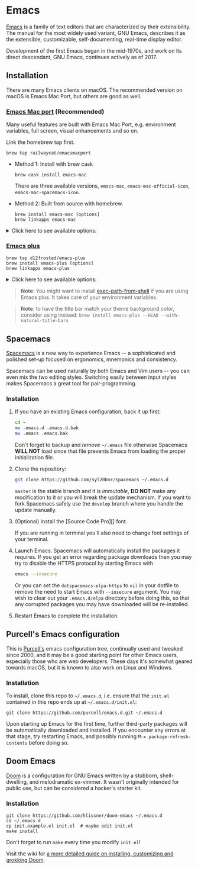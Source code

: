# Emacs

[Emacs](https://www.gnu.org/software/emacs/) is a family of text editors that are characterized by their extensibility. The manual for the most widely used variant, GNU Emacs, describes it as the extensible, customizable, self-documenting, real-time display editor.

Development of the first Emacs began in the mid-1970s, and work on its direct descendant, GNU Emacs, continues actively as of 2017.

## Installation

There are many Emacs clients on macOS. The recommended version on macOS is Emacs Mac Port, but others are good as well.

### [Emacs Mac port](https://bitbucket.org/mituharu/emacs-mac/overview) (Recommended)

Many useful features are built with Emacs Mac Port, e.g. environment variables, full screen, visual enhancements and so on.

Link the homebrew tap first.

```shell
brew tap railwaycat/emacsmacport
```

* Method 1: Install with brew cask

  ```shell
  brew cask install emacs-mac
  ```

  There are three available versions, `emacs-mac`, `emacs-mac-official-icon`, `emacs-mac-spacemacs-icon`.

* Method 2: Built from source with homebrew.

  ```shell
  brew install emacs-mac [options]
  brew linkapps emacs-mac
  ```

<details>
<summary>Click here to see available options: </summary>
1. <code>--with-dbus</code>, Build with d-bus support<br>
2. <code>--with-modules</code>, Build with dynamic modules support<br>
3. <code>--with-xml2</code>, Build with libxml2 support<br>
4. <code>--with-ctags</code>, Don't remove the ctags executable that emacs provides<br>
5. <code>--with-no-title-bars</code>, Build with a patch for no title bars on frames (--HEAD is not supported)<br>
6. <code>--with-natural-title-bar</code>, Build with a patch for title bar color inferred by your theme (--HEAD is not supported). More info is provided <a href="https://github.com/railwaycat/homebrew-emacsmacport/wiki/Natural-Title-Bar">here</a><br>
7. <code>--with-official-icon</code>, Using offical Emacs icon<br>
8. <code>--with-modern-icon</code>, Using a modern style Emacs icon by @tpanum<br>
9. <code>--with-spacemacs-icon</code>, Using the spacemacs Emacs icon by Nasser Alshammari<br>
10. <code>--with-icon-for-documents</code>, Using official icon for documents which default open with Emacs<br>
</details>

### [Emacs plus](https://github.com/d12frosted/homebrew-emacs-plus#emacs-plus)

```shell
brew tap d12frosted/emacs-plus
brew install emacs-plus [options]
brew linkapps emacs-plus
```

<details>
<summary>Click here to see available options: </summary>
1. <code>--with-24bit-color</code>: Experimental: build with 24 bit color support<br>
2. <code>--with-ctags</code>: Don't remove the ctags executable that Emacs provides<br>
3. <code>--with-dbus</code>: Build with dbus support<br>
4. <code>--with-mailutils</code>: Build with mailutils support<br>
5. <code>--with-natural-title-bar</code>: Experimental: use a title bar colour inferred by your theme<br>
6. <code>--with-no-title-bars</code>: Experimental: build with a patch for no title bars on frames (--HEAD has this built-in via undecorated flag)<br>
7. <code>--with-x11</code>: Experimental: build with x11 support<br>
8. <code>--without-cocoa</code>: Build a non-Cocoa version of Emacs<br>
9. <code>--without-gnutls</code>: Build without gnutls support<br>
10. <code>--without-imagemagick@6</code>: Build without imagemagick@6 support<br>
11. <code>--without-librsvg</code>: Build without librsvg support<br>
12. <code>--without-libxml2</code>: Build without libxml2 support<br>
13. <code>--without-modules</code>: Build without dynamic modules support<br>
14. <code>--without-multicolor-fonts</code>: Build without a patch that enables multicolor font support<br>
15. <code>--without-spacemacs-icon</code>: Build without Spacemacs icon by Nasser Alshammari<br>
16. <code>--HEAD</code>: Install HEAD version<br>
</details>

> **Note**: You might want to install [exec-path-from-shell](https://github.com/purcell/exec-path-from-shell) if you are using Emacs plus. It takes care of your environment variables.

> **Note**: to have the title bar match your theme background color, consider using instead:
> `brew install emacs-plus --HEAD --with-natural-title-bars`

## Spacemacs

[Spacemacs](https://github.com/syl20bnr/spacemacs/blob/master/README.md) is a new way to experience Emacs -- a sophisticated and polished set-up focused on ergonomics, mnemonics and consistency.

Spacemacs can be used naturally by both Emacs and Vim users -- you can even mix the two editing styles. Switching easily between input styles makes Spacemacs a great tool for pair-programming.

### Installation

1. If you have an existing Emacs configuration, back it up first:

   ```sh
   cd ~
   mv .emacs.d .emacs.d.bak
   mv .emacs .emacs.bak
   ```

   Don't forget to backup and _remove_ `~/.emacs` file otherwise Spacemacs
   **WILL NOT** load since that file prevents Emacs from loading the proper
   initialization file.

2. Clone the repository:

   ```sh
   git clone https://github.com/syl20bnr/spacemacs ~/.emacs.d
   ```

   `master` is the stable branch and it is _immutable_, **DO NOT** make any
   modification to it or you will break the update mechanism. If you want to
   fork Spacemacs safely use the `develop` branch where you handle the update
   manually.

3. (Optional) Install the [Source Code Pro][] font.

   If you are running in terminal you'll also need to change font settings of
   your terminal.

4. Launch Emacs. Spacemacs will automatically install the packages it requires.
   If you get an error regarding package downloads then you may try to disable
   the HTTPS protocol by starting Emacs with

   ```sh
   emacs --insecure
   ```

   Or you can set the `dotspacemacs-elpa-https` to `nil` in your dotfile to
   remove the need to start Emacs with `--insecure` argument. You may wish to
   clear out your `.emacs.d/elpa` directory before doing this, so that any
   corrupted packages you may have downloaded will be re-installed.

5. Restart Emacs to complete the installation.

## Purcell's Emacs configuration

This is [Purcell's](https://github.com/purcell/emacs.d) emacs configuration tree, continually used and tweaked since 2000, and it may be a good starting point for other Emacs users, especially those who are web developers. These days it's somewhat geared towards macOS, but it is known to also work on Linux and Windows.

### Installation

To install, clone this repo to `~/.emacs.d`, i.e. ensure that the `init.el` contained in this repo ends up at `~/.emacs.d/init.el`:

```shell
git clone https://github.com/purcell/emacs.d.git ~/.emacs.d
```

Upon starting up Emacs for the first time, further third-party packages will be automatically downloaded and installed. If you encounter any errors at that stage, try restarting Emacs, and possibly running `M-x package-refresh-contents` before doing so.

## Doom Emacs

[Doom](https://github.com/hlissner/doom-emacs) is a configuration for GNU Emacs written by a stubborn, shell-dwelling, and melodramatic ex-vimmer. It wasn't originally intended for public use, but can be considered a hacker's starter kit.

### Installation

```shell
git clone https://github.com/hlissner/doom-emacs ~/.emacs.d
cd ~/.emacs.d
cp init.example.el init.el  # maybe edit init.el
make install
```

Don't forget to run `make` every time you modify `init.el`!

Visit the wiki for [a more detailed guide on installing, customizing and grokking Doom](https://github.com/hlissner/doom-emacs/wiki).
